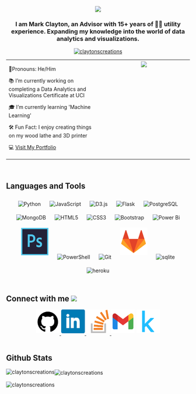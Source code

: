 <div align="center">
<img src="https://komarev.com/ghpvc/?username=claytonscreations&&style=flat-square" align="center" />
</div>  

### <div align="center">I am Mark Clayton, an Advisor with 15+ years of 👷‍♂️ utility experience. Expanding my knowledge into the world of data analytics and visualizations. </div>  

<p align="center"> <a href="https://github.com/ryo-ma/github-profile-trophy"><img src="https://github-profile-trophy.vercel.app/?username=claytonscreations" alt="claytonscreations" /></a> </p>
  
<table><tr><td valign="top" width="50%">
  
👬Pronouns: He/Him  


📚 I’m currently working on completing a Data Analytics and Visualizations Certificate at UCI  
  

🎓 I’m currently learning 'Machine Learning'  
  

🛠️ Fun Fact: I enjoy creating things on my wood lathe and 3D printer  
  

💻 [Visit My Portfolio](https://claytonscreations.github.io/)  

</td><td valign="top" width="50%">

<div align="center">
<img src="https://rishavanand.github.io/static/images/greetings.gif" align="center" style="width: 100%" />
</div>  

</td></tr></table>  

<br/>  


## Languages and Tools  
<div align="center">  
<img style="margin: 10px" src="https://profilinator.rishav.dev/skills-assets/python-original.svg" alt="Python" height="75" />  
<img style="margin: 10px" src="https://profilinator.rishav.dev/skills-assets/javascript-original.svg" alt="JavaScript" height="75" />  
<img style="margin: 10px" src="https://profilinator.rishav.dev/skills-assets/d3js-original.svg" alt="D3.js" height="75" />  
<img style="margin: 10px" src="https://profilinator.rishav.dev/skills-assets/flask.png" alt="Flask" height="75" />  
<img style="margin: 10px" src="https://profilinator.rishav.dev/skills-assets/postgresql-original-wordmark.svg" alt="PostgreSQL" height="75" />  
<img style="margin: 10px" src="https://profilinator.rishav.dev/skills-assets/mongodb-original-wordmark.svg" alt="MongoDB" height="75" />  
<img style="margin: 10px" src="https://profilinator.rishav.dev/skills-assets/html5-original-wordmark.svg" alt="HTML5" height="75" />  
<img style="margin: 10px" src="https://profilinator.rishav.dev/skills-assets/css3-original-wordmark.svg" alt="CSS3" height="75" />  
<img style="margin: 10px" src="https://profilinator.rishav.dev/skills-assets/bootstrap-plain.svg" alt="Bootstrap" height="75" />  
<img style="margin: 10px" src="https://profilinator.rishav.dev/skills-assets/powerbi.png" alt="Power Bi" height="75" />  
<img style="margin: 10px" src="https://github.com/ClaytonsCreations/ClaytonsCreations/blob/main/github_icons/photoshop_icon.svg" alt="Photoshop" height="75" />  
<img style="margin: 10px" src="https://profilinator.rishav.dev/skills-assets/powershell.png" alt="PowerShell" height="75" />  
<img style="margin: 10px" src="https://profilinator.rishav.dev/skills-assets/git-scm-icon.svg" alt="Git" height="75" />  
<img style="margin: 10px" src="https://github.com/ClaytonsCreations/ClaytonsCreations/blob/main/github_icons/gitlab_logo_logos_icon.svg" alt="GitLab" height="75" /> 
<img style="margin: 10px" src="https://www.vectorlogo.zone/logos/sqlite/sqlite-icon.svg" alt="sqlite" height="75" /> 
<img style="margin: 10px" src="https://www.vectorlogo.zone/logos/heroku/heroku-icon.svg" alt="heroku" height="75" /> 

</div>   

<br/>  


## Connect with me  <img src="https://media.giphy.com/media/LnQjpWaON8nhr21vNW/giphy.gif" width="60">
<div align="center">
<a href="https://github.com/https://github.com/ClaytonsCreations" target="_blank">
<img src="https://github.com/ClaytonsCreations/ClaytonsCreations/blob/main/github_icons/github_icon.svg" alt="github" height="65" style="margin-bottom: 5px;" />
</a>
<a href="https://linkedin.com/in/https://www.linkedin.com/in/markthomasclayton/" target="_blank">
<img src="https://github.com/ClaytonsCreations/ClaytonsCreations/blob/main/github_icons/linkedin_social_icon.svg" alt="linkedin" height="65" style="margin-bottom: 5px;" />
</a>
<a href="https://stackoverflow.com/users/https://stackoverflow.com/story/claytonscreations" target="_blank">
<img src="https://github.com/ClaytonsCreations/ClaytonsCreations/blob/main/github_icons/stachoverflow_stack_icon.svg" alt="stackoverflow" height="65" style="margin-bottom: 5px;" />
</a>
<a href="mailto:claytonscreationsus@gmail.com"><img src="https://github.com/ClaytonsCreations/ClaytonsCreations/blob/main/github_icons/gmail_google_icon.png" alt="gmail" height="65" style="margin-bottom: 5px;" ></a>
<a href="https://www.kaggle.com/markclayton" target="_blank">
<img src="https://github.com/ClaytonsCreations/ClaytonsCreations/blob/main/github_icons/kaggle_logo_logos_icon.svg" alt="kaggle" height="65" style="margin-bottom: 5px;" />
</a>
</div>  
  

<br/>  


## Github Stats  

<p><img align="left" src="https://github-readme-stats.vercel.app/api/top-langs?username=claytonscreations&show_icons=true&locale=en&layout=compact" alt="claytonscreations" /></p>

<p><img align="center" src="https://github-readme-stats.vercel.app/api?username=claytonscreations&show_icons=true&locale=en" alt="claytonscreations" /></p>

<p><img align="center" src="https://github-readme-streak-stats.herokuapp.com/?user=claytonscreations&" alt="claytonscreations" /></p>
